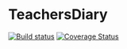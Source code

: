 ﻿# TeachersDiary

[![Build status](https://ci.appveyor.com/api/projects/status/7bi5nl0w8etdq04f?svg=true)](https://ci.appveyor.com/project/chunk1ty/teachersdiary)
[![Coverage Status](https://coveralls.io/repos/github/chunk1ty/TeachersDiary/badge.svg?branch=master)](https://coveralls.io/github/chunk1ty/TeachersDiary?branch=master)

